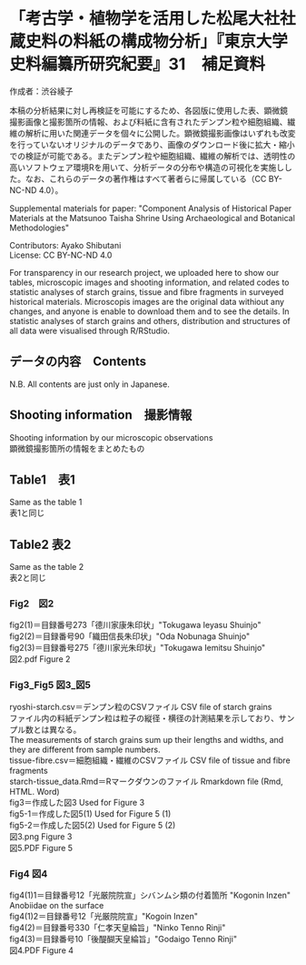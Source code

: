# **「考古学・植物学を活用した松尾大社社蔵史料の料紙の構成物分析」『東京大学史料編纂所研究紀要』31　補足資料**

作成者：渋谷綾子  

本稿の分析結果に対し再検証を可能にするため、各図版に使用した表、顕微鏡撮影画像と撮影箇所の情報、および料紙に含有されたデンプン粒や細胞組織、繊維の解析に用いた関連データを個々に公開した。顕微鏡撮影画像はいずれも改変を行っていないオリジナルのデータであり、画像のダウンロード後に拡大・縮小での検証が可能である。またデンプン粒や細胞組織、繊維の解析では、透明性の高いソフトウェア環境Rを用いて、分析データの分布や構造の可視化を実施しした。なお、これらのデータの著作権はすべて著者らに帰属している（CC BY-NC-ND 4.0）。  
</p>

Supplemental materials for paper: "Component Analysis of Historical Paper Materials at the Matsunoo Taisha Shrine Using Archaeological and Botanical Methodologies"

Contributors: Ayako Shibutani  
License: CC BY-NC-ND 4.0  

For transparency in our research project, we uploaded here to show our tables, microscopic images and shooting information, and related codes to statistic analyses of starch grains, tissue and fibre fragments in surveyed historical materials. Microscopis images are the original data withiout any changes, and anyone is enable to download them and to see the details. In statistic analyses of starch grains and others, distribution and structures of all data were visualised through R/RStudio.  
</p>

## データの内容　Contents  

N.B. All contents are just only in Japanese.

## Shooting information　撮影情報  

Shooting information by our microscopic observations  
顕微鏡撮影箇所の情報をまとめたもの  

## Table1　表1

Same as the table 1  
表1と同じ

## Table2  表2

Same as the table 2  
表2と同じ

### Fig2　図2  

fig2(1)＝目録番号273「德川家康朱印状」"Tokugawa Ieyasu Shuinjo"  
fig2(2)＝目録番号90「織田信長朱印状」"Oda Nobunaga Shuinjo"  
fig2(3)＝目録番号275「德川家光朱印状」"Tokugawa Iemitsu Shuinjo"  
図2.pdf  Figure 2  

### Fig3_Fig5  図3_図5

ryoshi-starch.csv＝デンプン粒のCSVファイル  CSV file of starch grains  
  ファイル内の料紙デンプン粒は粒子の縦径・横径の計測結果を示しており、サンプル数とは異なる。  
  The measurements of starch grains sum up their lengths and widths, and they are different from sample numbers.  
tissue-fibre.csv＝細胞組織・繊維のCSVファイル  CSV file of tissue and fibre fragments  
starch-tissue_data.Rmd＝Rマークダウンのファイル  Rmarkdown file (Rmd, HTML. Word)  
fig3＝作成した図3  Used for Figure 3  
fig5-1＝作成した図5(1)  Used for Figure 5 (1)  
fig5-2＝作成した図5(2)  Used for Figure 5 (2)  
図3.png  Figure 3  
図5.PDF  Figure 5  

### Fig4  図4  

fig4(1)1＝目録番号12「光厳院院宣」シバンムシ類の付着箇所 "Kogonin Inzen" Anobiidae on the surface  
fig4(1)2＝目録番号12「光厳院院宣」"Kogoin Inzen"  
fig4(2)＝目録番号330「仁孝天皇綸旨」"Ninko Tenno Rinji"  
fig4(3)＝目録番号10「後醍醐天皇綸旨」"Godaigo Tenno Rinji"  
図4.PDF  Figure 4
